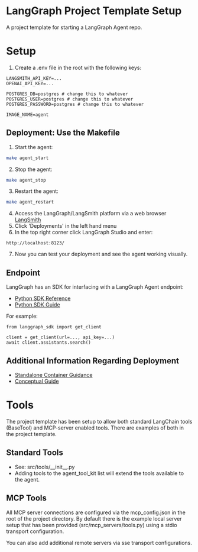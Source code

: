 # LangGraph Project Template Setup
A project template for starting a LangGraph Agent repo.

# Setup
1. Create a .env file in the root with the following keys:
```.env
LANGSMITH_API_KEY=...
OPENAI_API_KEY=...

POSTGRES_DB=postgres # change this to whatever
POSTGRES_USER=postgres # change this to whatever
POSTGRES_PASSWORD=postgres # change this to whatever

IMAGE_NAME=agent
```

## Deployment: Use the Makefile
1. Start the agent:
```bash
make agent_start
```

2. Stop the agent:
```bash
make agent_stop
```

3. Restart the agent:
```bash
make agent_restart
```

4. Access the LangGraph/LangSmith platform via a web browser [LangSmith](https://smith.langchain.com/)
5. Click 'Deployments' in the left hand menu
6. In the top right corner click LangGraph Studio and enter:

```
http://localhost:8123/
```

7. Now you can test your deployment and see the agent working visually.

## Endpoint
LangGraph has an SDK for interfacing with a LangGraph Agent endpoint:
- [Python SDK Reference](https://langchain-ai.github.io/langgraph/cloud/reference/sdk/python_sdk_ref/)
- [Python SDK Guide](https://langchain-ai.github.io/langgraph/concepts/sdk/#installation)


For example:

```
from langgraph_sdk import get_client

client = get_client(url=..., api_key=...)
await client.assistants.search()
```

## Additional Information Regarding Deployment
- [Standalone Container Guidance](https://langchain-ai.github.io/langgraph/concepts/deployment_options/#standalone-container)
- [Conceptual Guide](https://langchain-ai.github.io/langgraph/concepts/langgraph_standalone_container/)


# Tools
The project template has been setup to allow both standard LangChain tools (BaseTool) and MCP-server enabled tools.
There are examples of both in the project template.

## Standard Tools
- See: src/tools/\_\_init\_\_.py
- Adding tools to the agent_tool_kit list will extend the tools available to the agent.

## MCP Tools
All MCP server connections are configured via the mcp_config.json in the root of the project directory.
By default there is the example local server setup that has been provided (src/mcp_servers/tools.py) using a stdio transport configuration.

You can also add additional remote servers via sse transport configurations.